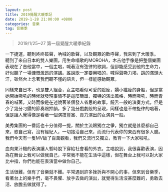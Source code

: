 ```yaml
---
layout: post
title: 2019覺醒大暖季記
date: 2019-1-28 21:00:00 +0800
categories: 音樂
tag: 音樂季
---
```


> 2019/1/25~27 第一屆覺醒大暖季紀錄

一下捷運，聽到咚咚鼓聲，吶喊的歌聲，以及觀眾的歡呼聲，我來到了大暖季。
聽到了來自日本的雙人樂團，用生命唱歌的MOROHA，木吉他手像是把整個樂團表現在了吉他當中，一個主唱，喊著沒有弦律的歌詞，但卻能感受到他的生命力，好似聽了一場慷慨激昂的演講。誰說歌一定要用唱的，喊得聲嘶力竭，跳的滿頭大汗，雖然台上念著我們聽不懂的語言，但一樣能感動觀眾。

同樣來自日本，也是雙人組合，女主唱看似可愛的臉龐，嬌小纖瘦的身軀，但是當她開始嘶吼的時候就發現事情不是這麼簡單，獨特的演出風格，時而嘶吼，時而青春的喊著，又時而像是在述說著某個發人省思的故事。饒舌一般的演奏方式，但是少了幾分刁鑽的節奏跟押韻，多了幾分戲劇般的呈現，同樣也是不帶旋律的唱著，但是讓人覺得像是看著一個演技豐富、賣力演出的女演員一般。

美秀集團的一番話也十分值得一提，關於主流跟獨立之爭，獨立就是甚麼都自己來，歌自己寫，沒有經紀人，一切接洽自己來，而流行代表你的東西有很多人聽。我們今天有一隻MV破了百萬觀看，我們又流行又獨立，教育一下大家啦吼。

血肉果汁機的表演讓人暫時脫下穿給社會看的外衣。主唱說到，我很喜歡表演，因為在舞台上我可以做我自己，平常我不能在生活中這樣，但在舞台上我可以對大家比中指，你們也能在表演當中做你自己。

生活很難，但有了音樂就不難。平常遇到許多挫折與不開心的事，但來到音樂季，看著台上的樂手們，毫不畏懼、放手去做的演出，就覺得生活沒甚麼難的，勇敢去活、放膽去做就得了。